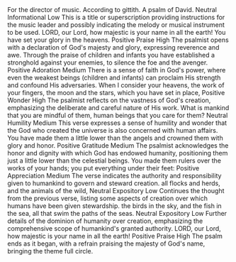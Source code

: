 <sentimentAnalysis>
    <psalm number="8">
        <verse number="0">
            <text>For the director of music. According to gittith. A psalm of David.</text>
            <polarity>Neutral</polarity>
            <emotion>Informational</emotion>
            <intensity>Low</intensity>
            <context>This is a title or superscription providing instructions for the music leader and possibly indicating the melody or musical instrument to be used.</context>
        </verse>
        <verse number="1">
            <text>LORD, our Lord, how majestic is your name in all the earth! You have set your glory in the heavens.</text>
            <polarity>Positive</polarity>
            <emotion>Praise</emotion>
            <intensity>High</intensity>
            <context>The psalmist opens with a declaration of God's majesty and glory, expressing reverence and awe.</context>
        </verse>
        <verse number="2">
            <text>Through the praise of children and infants you have established a stronghold against your enemies, to silence the foe and the avenger.</text>
            <polarity>Positive</polarity>
            <emotion>Adoration</emotion>
            <intensity>Medium</intensity>
            <context>There is a sense of faith in God's power, where even the weakest beings (children and infants) can proclaim His strength and confound His adversaries.</context>
        </verse>
        <verse number="3">
            <text>When I consider your heavens, the work of your fingers, the moon and the stars, which you have set in place,</text>
            <polarity>Positive</polarity>
            <emotion>Wonder</emotion>
            <intensity>High</intensity>
            <context>The psalmist reflects on the vastness of God's creation, emphasizing the deliberate and careful nature of His work.</context>
        </verse>
        <verse number="4">
            <text>What is mankind that you are mindful of them, human beings that you care for them?</text>
            <polarity>Neutral</polarity>
            <emotion>Humility</emotion>
            <intensity>Medium</intensity>
            <context>This verse expresses a sense of humility and wonder that the God who created the universe is also concerned with human affairs.</context>
        </verse>
        <verse number="5">
            <text>You have made them a little lower than the angels and crowned them with glory and honor.</text>
            <polarity>Positive</polarity>
            <emotion>Gratitude</emotion>
            <intensity>Medium</intensity>
            <context>The psalmist acknowledges the honor and dignity with which God has endowed humanity, positioning them just a little lower than the celestial beings.</context>
        </verse>
        <verse number="6">
            <text>You made them rulers over the works of your hands; you put everything under their feet:</text>
            <polarity>Positive</polarity>
            <emotion>Appreciation</emotion>
            <intensity>Medium</intensity>
            <context>The verse indicates the authority and responsibility given to humankind to govern and steward creation.</context>
        </verse>
        <verse number="7">
            <text>all flocks and herds, and the animals of the wild,</text>
            <polarity>Neutral</polarity>
            <emotion>Expository</emotion>
            <intensity>Low</intensity>
            <context>Continues the thought from the previous verse, listing some aspects of creation over which humans have been given stewardship.</context>
        </verse>
        <verse number="8">
            <text>the birds in the sky, and the fish in the sea, all that swim the paths of the seas.</text>
            <polarity>Neutral</polarity>
            <emotion>Expository</emotion>
            <intensity>Low</intensity>
            <context>Further details of the dominion of humanity over creation, emphasizing the comprehensive scope of humankind's granted authority.</context>
        </verse>
        <verse number="9">
            <text>LORD, our Lord, how majestic is your name in all the earth!</text>
            <polarity>Positive</polarity>
            <emotion>Praise</emotion>
            <intensity>High</intensity>
            <context>The psalm ends as it began, with a refrain praising the majesty of God's name, bringing the theme full circle.</context>
        </verse>
    </psalm>
</sentimmentAnalysis>